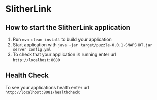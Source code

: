 # SlitherLink

How to start the SlitherLink application
---

1. Run `mvn clean install` to build your application
1. Start application with `java -jar target/puzzle-0.0.1-SNAPSHOT.jar server config.yml`
1. To check that your application is running enter url `http://localhost:8080`

Health Check
---

To see your applications health enter url `http://localhost:8081/healthcheck`

